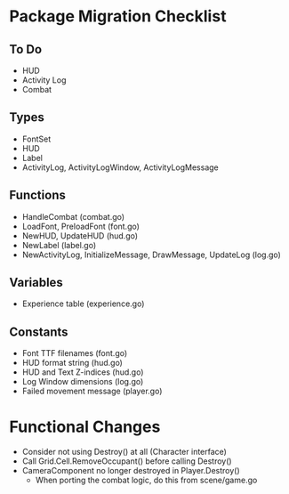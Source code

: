 # Package Migration Checklist

## To Do

* HUD
* Activity Log
* Combat

## Types

* FontSet
* HUD
* Label
* ActivityLog, ActivityLogWindow, ActivityLogMessage

## Functions

* HandleCombat (combat.go)
* LoadFont, PreloadFont (font.go)
* NewHUD, UpdateHUD (hud.go)
* NewLabel (label.go)
* NewActivityLog, InitializeMessage, DrawMessage, UpdateLog (log.go)

## Variables

* Experience table (experience.go)

## Constants

* Font TTF filenames (font.go)
* HUD format string (hud.go)
* HUD and Text Z-indices (hud.go)
* Log Window dimensions (log.go)
* Failed movement message (player.go)

# Functional Changes

* Consider not using Destroy() at all (Character interface)
* Call Grid.Cell.RemoveOccupant() before calling Destroy()
* CameraComponent no longer destroyed in Player.Destroy()
  * When porting the combat logic, do this from scene/game.go
